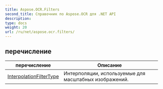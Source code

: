 ```yaml
---
title: Aspose.OCR.Filters
second_title: Справочник по Aspose.OCR для .NET API
description: 
type: docs
weight: 20
url: /ru/net/aspose.ocr.filters/
---
```



## перечисление

| перечисление | Описание |
| --- | --- |
| [InterpolationFilterType](./interpolationfiltertype/) | Интерполяции, используемые для масштабных изображений. |


